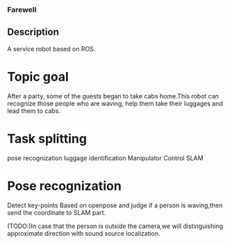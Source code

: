 ### Farewell

## Description
A service robot based on ROS.

# Topic goal
After a party, some of the guests began to take cabs home.This robot can recognize those people who are waving, help them take their luggages and lead them to cabs.

# Task splitting
pose recognization
luggage identification
Manipulator Control
SLAM

# Pose recognization
Detect key-points Based on openpose and judge if a person is waving,then send the coordinate to SLAM part.

(TODO:)In case that the person is outside the camera,we will distinguishing approximate direction with sound source localization.
